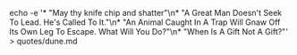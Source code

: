 echo -e '* "May thy knife chip and shatter"\n* "A Great Man Doesn\'t Seek To Lead. He\'s Called To It."\n* "An Animal Caught In A Trap Will Gnaw Off Its Own Leg To Escape. What Will You Do?"\n* "When Is A Gift Not A Gift?"' > quotes/dune.md
